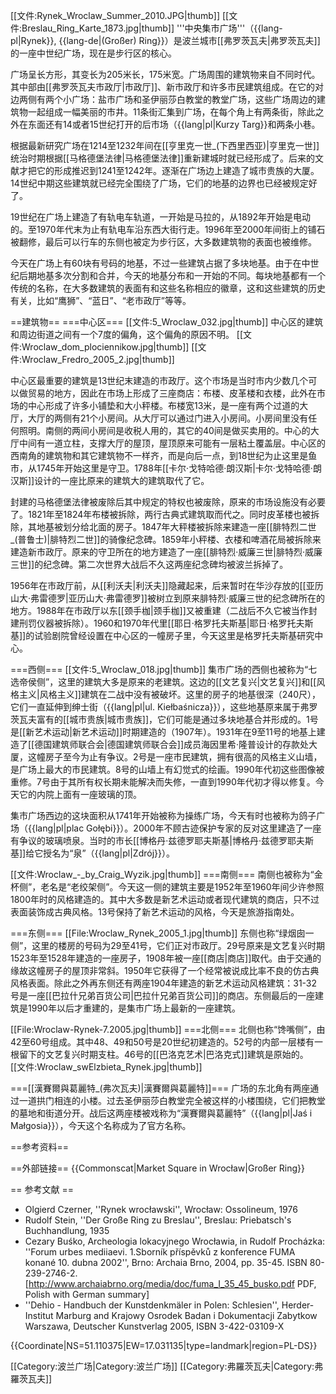 [[文件:Rynek_Wroclaw_Summer_2010.JPG|thumb]]
[[文件:Breslau_Ring_Karte_1873.jpg|thumb]]
'''中央集市广场'''（{{lang-pl|Rynek}}, {{lang-de|(Großer) Ring}}）是波兰城市[[弗罗茨瓦夫|弗罗茨瓦夫]]的一座中世纪广场，现在是步行区的核心。

广场呈长方形，其变长为205米长，175米宽。广场周围的建筑物来自不同时代。其中部由[[弗罗茨瓦夫市政厅|市政厅]]、新市政厅和许多市民建筑组成。在它的对边两侧有两个小广场：盐市广场和圣伊丽莎白教堂的教堂广场，这些广场周边的建筑物一起组成一幅美丽的市井。11条街汇集到广场，在每个角上有两条街，除此之外在东面还有14或者15世纪打开的后市场（{{lang|pl|Kurzy Targ}}和两条小巷。

根据最新研究广场在1214至1232年间在[[亨里克一世_(下西里西亚)|亨里克一世]]统治时期根据[[马格德堡法律|马格德堡法律]]重新建城时就已经形成了。后来的文献才把它的形成推迟到1241至1242年。逐渐在广场边上建造了城市贵族的大厦。14世纪中期这些建筑就已经完全围绕了广场，它们的地基的边界也已经被规定好了。

19世纪在广场上建造了有轨电车轨道，一开始是马拉的，从1892年开始是电动的。至1970年代末为止有轨电车沿东西大街行走。1996年至2000年间街上的铺石被翻修，最后可以行车的东侧也被定为步行区，大多数建筑物的表面也被维修。

今天在广场上有60块有号码的地基，不过一些建筑占据了多块地基。由于在中世纪后期地基多次分割和合并，今天的地基分布和一开始的不同。每块地基都有一个传统的名称，在大多数建筑的表面有和这些名称相应的徽章，这和这些建筑的历史有关，比如“鹰狮”、“蓝日”、“老市政厅”等等。

==建筑物==
===中心区===
[[文件:5_Wroclaw_032.jpg|thumb]]
中心区的建筑和周边街道之间有一个7度的偏角，这个偏角的原因不明。
[[文件:Wroclaw_dom_plociennikow.jpg|thumb]]
[[文件:Wroclaw_Fredro_2005_2.jpg|thumb]]

中心区最重要的建筑是13世纪末建造的市政厅。这个市场是当时市内少数几个可以做贸易的地方，因此在市场上形成了三座商店：布楼、皮革楼和衣楼，此外在市场的中心形成了许多小铺垫和大小秤楼。布楼宽13米，是一座有两个过道的大厅，大厅的两侧有21个小房间。从大厅可以通过门进入小房间。小房间里没有任何照明。南侧的两间小房间是收税人用的，其它的40间是做买卖用的。中心的大厅中间有一道立柱，支撑大厅的屋顶，屋顶原来可能有一层粘土覆盖层。中心区的西南角的建筑物和其它建筑物不一样齐，而是向后一点，到18世纪为止这里是鱼市，从1745年开始这里是守卫。1788年[[卡尔·戈特哈德·朗汉斯|卡尔·戈特哈德·朗汉斯]]设计的一座比原来的建筑大的建筑取代了它。

封建的马格德堡法律被废除后其中规定的特权也被废除，原来的市场设施没有必要了。1821年至1824年布楼被拆除，两行古典式建筑取而代之。同时皮革楼也被拆除，其地基被划分给北面的房子。1847年大秤楼被拆除来建造一座[[腓特烈二世_(普鲁士)|腓特烈二世]]的骑像纪念碑。1859年小秤楼、衣楼和啤酒花局被拆除来建造新市政厅。原来的守卫所在的地方建造了一座[[腓特烈·威廉三世|腓特烈·威廉三世]]的纪念碑。第二次世界大战后不久这两座纪念碑均被波兰拆掉了。

1956年在市政厅前，从[[利沃夫|利沃夫]]隐藏起来，后来暂时在华沙存放的[[亚历山大·弗雷德罗|亚历山大·弗雷德罗]]被树立到原来腓特烈·威廉三世的纪念碑所在的地方。1988年在市政厅以东[[颈手枷|颈手枷]]又被重建（二战后不久它被当作封建刑罚仪器被拆除）。1960和1970年代里[[耶日·格罗托夫斯基|耶日·格罗托夫斯基]]的试验剧院曾经设置在中心区的一幢房子里，今天这里是格罗托夫斯基研究中心。

===西侧===
[[文件:5_Wroclaw_018.jpg|thumb]]
集市广场的西侧也被称为“七选帝侯侧”，这里的建筑大多是原来的老建筑。这边的[[文艺复兴|文艺复兴]]和[[风格主义|风格主义]]建筑在二战中没有被破坏。这里的房子的地基很深（240尺），它们一直延伸到绅士街（{{lang|pl|ul. Kiełbaśnicza}}），这些地基原来属于弗罗茨瓦夫富有的[[城市贵族|城市贵族]]，它们可能是通过多块地基合并形成的。1号是[[新艺术运动|新艺术运动]]时期建造的（1907年）。1931年在9至11号的地基上建造了[[德国建筑师联合会|德国建筑师联合会]]成员海因里希·隆普设计的存款处大厦，这幢房子至今为止有争议。2号是一座市民建筑，拥有很高的风格主义山墙，是广场上最大的市民建筑。8号的山墙上有幻觉式的绘画。1990年代初这些图像被重修。7号由于其所有权长期未能解决而失修，一直到1990年代初才得以修复。今天它的内院上面有一座玻璃的顶。

集市广场西边的这块面积从1741年开始被称为操练广场，今天有时也被称为鸽子广场（{{lang|pl|plac Gołębi}}）。2000年不顾古迹保护专家的反对这里建造了一座有争议的玻璃喷泉。当时的市长[[博格丹·兹德罗耶夫斯基|博格丹·兹德罗耶夫斯基]]给它授名为“泉”（{{lang|pl|Zdrój}}）。

[[文件:Wroclaw_-_by_Craig_Wyzik.jpg|thumb]]
===南侧===
南侧也被称为“金杯侧”，老名是“老绞架侧”。今天这一侧的建筑主要是1952年至1960年间少许参照1800年时的风格建造的。其中大多数是新艺术运动或者现代建筑的商店，只不过表面装饰成古典风格。13号保持了新艺术运动的风格，今天是旅游指南处。

===东侧===
[[File:Wroclaw_Rynek_2005_1.jpg|thumb]]
东侧也称“绿烟囱一侧”，这里的楼房的号码为29至41号，它们正对市政厅。29号原来是文艺复兴时期1523年至1528年建造的一座房子，1908年被一座[[商店|商店]]取代。由于交通的缘故这幢房子的屋顶非常斜。1950年它获得了一个经常被说成比率不良的仿古典风格表面。除此之外再东侧还有两座1904年建造的新艺术运动风格建筑：31-32号是一座[[巴拉什兄弟百货公司|巴拉什兄弟百货公司]]的商店。东侧最后的一座建筑是1990年以后才重建的，是集市广场上最新的一座建筑。

[[File:Wroclaw-Rynek-7.2005.jpg|thumb]]
===北侧===
北侧也称“馋嘴侧”，由42至60号组成。其中48、49和50号是20世纪初建造的。52号的内部一层楼有一根留下的文艺复兴时期支柱。46号的[[巴洛克艺术|巴洛克式]]建筑是原始的。
[[文件:Wroclaw_swElzbieta_Rynek.jpg|thumb]]

===[[漢賽爾與葛麗特_(弗次瓦夫)|漢賽爾與葛麗特]]===
广场的东北角有两座通过一道拱门相连的小楼。过去圣伊丽莎白教堂完全被这样的小楼围绕，它们把教堂的墓地和街道分开。战后这两座楼被戏称为“漢賽爾與葛麗特”（{{lang|pl|Jaś i Małgosia}}），今天这个名称成为了官方名称。

==参考资料==
<references />

==外部链接==
{{Commonscat|Market Square in Wrocław|Großer Ring}}

== 参考文献 ==
* Olgierd Czerner, ''Rynek wrocławski'', Wrocław: Ossolineum, 1976
* Rudolf Stein, ''Der Große Ring zu Breslau'', Breslau: Priebatsch's Buchhandlung, 1935
* Cezary Buśko, Archeologia lokacyjnego Wrocławia, in Rudolf Procházka: ''Forum urbes mediiaevi. 1.Sborník příspěvků z konference FUMA konané 10. dubna 2002'', Brno: Archaia Brno, 2004, pp. 35-45. ISBN 80-239-2746-2. [http://www.archaiabrno.org/media/doc/fuma_I_35_45_busko.pdf PDF, Polish with German summary]
* ''Dehio - Handbuch der Kunstdenkmäler in Polen: Schlesien'', Herder-Institut Marburg and Krajowy Osrodek Badan i Dokumentacji Zabytkow Warszawa, Deutscher Kunstverlag 2005, ISBN 3-422-03109-X

{{Coordinate|NS=51.110375|EW=17.031135|type=landmark|region=PL-DS}}

[[Category:波兰广场|Category:波兰广场]]
[[Category:弗羅茨瓦夫|Category:弗羅茨瓦夫]]
